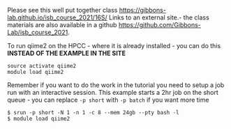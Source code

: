 
Please see this well put together class https://gibbons-lab.github.io/isb_course_2021/16S/  Links to an external site.- the class materials are also available in a github https://github.com/Gibbons-Lab/isb_course_2021.

To run qiime2 on the HPCC - where it is already installed - you can do this __INSTEAD OF THE EXAMPLE IN THE SITE__

```
source activate qiime2
module load qiime2
```

Remember if you want to do the work in the tutorial you need to setup a job run with an interactive session. This example starts a 2hr job on the short queue - you can replace `-p short` with `-p batch` if you want more time

```
$ srun -p short -N 1 -n 1 -c 8 --mem 24gb --pty bash -l
$ module load qiime2
```
